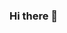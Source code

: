 ### Hi there 👋

<!--
**dhruvgaur11/dhruvgaur11** is a ✨ _special_ ✨ repository because its `README.md` (this file) appears on your GitHub profile.

Here are some ideas to get you started:

- 🔭 I’m currently working on 
- 🌱 I’m currently learning Blockchain
- 👯 I’m looking to collaborate on 
- 🤔 I’m looking for help with ...
- 💬 Ask me about MERN,Blockchain
- 📫 How to reach me: dhruvgaur859@gmail.com
- 😄 Pronouns: ...
- ⚡ Fun fact: ...
-->
